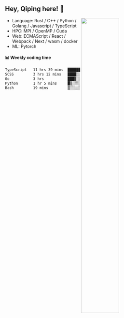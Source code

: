 

## Hey, Qiping here! :wave:

[<img align="right" width="50%" src="https://github-readme-stats.vercel.app/api?username=ppppqp&theme=dark&show_icons=true">](https://metrics.lecoq.io/ppppqp?template=classic)



-   Language: Rust / C++ / Python / Golang / Javascript / TypeScript
-   HPC: MPI / OpenMP / Cuda
-   Web: ECMAScript / React / Webpack / Next / wasm / docker
-   ML: Pytorch



#### :bar_chart: Weekly coding time

<!--START_SECTION:waka-->

```txt
TypeScript   11 hrs 39 mins  ██████████████▒░░░░░░░░░░   57.86 %
SCSS         3 hrs 12 mins   ████░░░░░░░░░░░░░░░░░░░░░   15.90 %
Go           3 hrs           ███▓░░░░░░░░░░░░░░░░░░░░░   14.91 %
Python       1 hr 5 mins     █▒░░░░░░░░░░░░░░░░░░░░░░░   05.45 %
Bash         19 mins         ▒░░░░░░░░░░░░░░░░░░░░░░░░   01.58 %
```

<!--END_SECTION:waka-->
